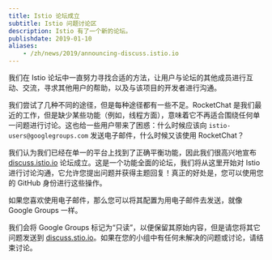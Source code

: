 ```yaml
---
title: Istio 论坛成立
subtitle: Istio 问题讨论区
description: Istio 有了一个新的论坛。
publishdate: 2019-01-10
aliases:
    - /zh/news/2019/announcing-discuss.istio.io
---
```


我们在 Istio 论坛中一直努力寻找合适的方法，让用户与论坛的其他成员进行互动、交流，寻求其他用户的帮助，以及与该项目的开发者进行沟通。

我们尝试了几种不同的途径，但是每种途径都有一些不足。RocketChat 是我们最近的工作，但是缺少某些功能（例如，线程方面），意味着它不再适合围绕任何单一问题进行讨论。这也给一些用户带来了困惑：什么时候应该向 `istio-users@googlegroups.com` 发送电子邮件，什么时候又该使用 RocketChat？

我们认为我们已经在单一的平台上找到了正确平衡功能，因此我们很高兴地宣布 [discuss.istio.io](https://discuss.istio.io) 论坛成立。这是一个功能全面的论坛，我们将从这里开始对 Istio 进行讨论沟通，它允许您提出问题并获得主题回复！真正的好处是，您可以使用您的 GitHub 身份进行这些操作。

如果您喜欢使用电子邮件，那么您可以将其配置为用电子邮件去发送，就像 Google Groups 一样。

我们会将 Google Groups 标记为“只读”，以便保留其原始内容，但是请您将其它问题发送到 [discuss.stio.io](https://discuss.istio.io)。如果在您的小组中有任何未解决的问题或讨论，请结束讨论。
